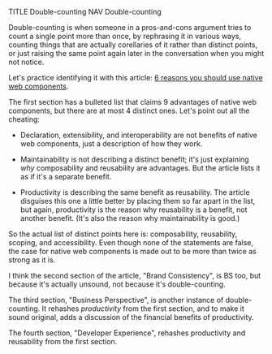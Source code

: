TITLE Double-counting
NAV Double-counting

Double-counting is when someone in a pros-and-cons argument tries to count a single point more than once, by rephrasing it in various ways, counting things that are actually corellaries of it rather than distinct points, or just raising the same point again later in the conversation when you might not notice.

Let's practice identifying it with this article: [6 reasons you should use native web components](https://codeburst.io/6-reasons-you-should-use-native-web-components-b45e18e069c2).

The first section has a bulleted list that claims 9 advantages of native web components, but there are at most 4 distinct ones. Let's point out all the cheating:

* Declaration, extensibility, and interoperability are not benefits of native web components, just a description of how they work.

* Maintainability is not describing a distinct benefit; it's just explaining *why* composability and reusability are advantages. But the article lists it as if it's a separate benefit.

* Productivity is describing the same benefit as reusability. The article disguises this one a little better by placing them so far apart in the list, but again, productivity is the reason why reusability is a benefit, not another benefit. (It's also the reason why maintainability is good.)

So the actual list of distinct points here is: composability, reusability, scoping, and accessibility. Even though none of the statements are false, the case for native web components is made out to be more than twice as strong as it is.

I think the second section of the article, "Brand Consistency", is BS too, but because it's actually unsound, not because it's double-counting.

The third section, "Business Perspective", is another instance of double-counting. It rehashes *productivity* from the first section, and to make it sound original, adds a discussion of the financial benefits of productivity.

The fourth section, "Developer Experience", rehashes productivity and reusability from the first section.
